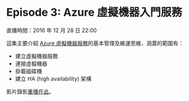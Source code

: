 # Episode 3: Azure 虛擬機器入門服務

直播時間：2016 年 12 月 28 日 22:00

這集主要介紹 [Azure 虛擬機器服務](https://azure.microsoft.com/zh-tw/services/virtual-machines/)的基本管理及維運思維，涵蓋的範圍有：

  * 建立虛擬機器服務
  * 連接虛擬機器
  * 掛載磁碟機
  * 建立 HA (high availability) 架構

影片錄影[重播在此](https://www.facebook.com/msdn.taiwan/videos/1256693277702173/)。